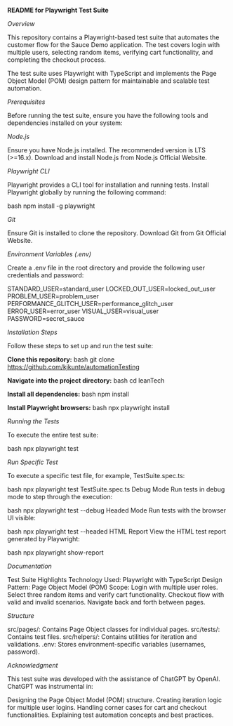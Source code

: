 **README for Playwright Test Suite**

_Overview_

This repository contains a Playwright-based test suite that automates the customer flow for the Sauce Demo application. The test covers login with multiple users, selecting random items, verifying cart functionality, and completing the checkout process.

The test suite uses Playwright with TypeScript and implements the Page Object Model (POM) design pattern for maintainable and scalable test automation.

_Prerequisites_

Before running the test suite, ensure you have the following tools and dependencies installed on your system:

_Node.js_

Ensure you have Node.js installed. The recommended version is LTS (>=16.x).
Download and install Node.js from Node.js Official Website.

_Playwright CLI_

Playwright provides a CLI tool for installation and running tests.
Install Playwright globally by running the following command:

bash
npm install -g playwright

_Git_

Ensure Git is installed to clone the repository.
Download Git from Git Official Website.

_Environment Variables (.env)_

Create a .env file in the root directory and provide the following user credentials and password:

STANDARD_USER=standard_user
LOCKED_OUT_USER=locked_out_user
PROBLEM_USER=problem_user
PERFORMANCE_GLITCH_USER=performance_glitch_user
ERROR_USER=error_user
VISUAL_USER=visual_user
PASSWORD=secret_sauce

_Installation Steps_

Follow these steps to set up and run the test suite:

**Clone this repository:**
bash
git clone https://github.com/kjkunte/automationTesting

**Navigate into the project directory:**
bash
cd leanTech

**Install all dependencies:**
bash
npm install

**Install Playwright browsers:**
bash
npx playwright install

_Running the Tests_

To execute the entire test suite:

bash
npx playwright test

_Run Specific Test_

To execute a specific test file, for example, TestSuite.spec.ts:

bash
npx playwright test TestSuite.spec.ts
Debug Mode
Run tests in debug mode to step through the execution:

bash
npx playwright test --debug
Headed Mode
Run tests with the browser UI visible:

bash
npx playwright test --headed
HTML Report
View the HTML test report generated by Playwright:

bash
npx playwright show-report


_Documentation_

Test Suite Highlights
Technology Used: Playwright with TypeScript
Design Pattern: Page Object Model (POM)
Scope:
Login with multiple user roles.
Select three random items and verify cart functionality.
Checkout flow with valid and invalid scenarios.
Navigate back and forth between pages.

_Structure_

src/pages/: Contains Page Object classes for individual pages.
src/tests/: Contains test files.
src/helpers/: Contains utilities for iteration and validations.
.env: Stores environment-specific variables (usernames, password).

_Acknowledgment_

This test suite was developed with the assistance of ChatGPT by OpenAI. ChatGPT was instrumental in:

Designing the Page Object Model (POM) structure.
Creating iteration logic for multiple user logins.
Handling corner cases for cart and checkout functionalities.
Explaining test automation concepts and best practices.
